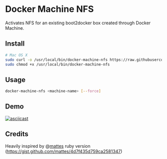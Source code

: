 # Docker Machine NFS

Activates NFS for an existing boot2docker box created through Docker Machine. 

## Install

```sh
# Mac OS X
sudo curl -o /usr/local/bin/docker-machine-nfs https://raw.githubusercontent.com/adlogix/docker-machine-nfs/master/docker-machine-nfs.sh && \
sudo chmod +x /usr/local/bin/docker-machine-nfs 
```

## Usage

```sh
docker-machine-nfs <machine-name> [--force]
```

## Demo

[![asciicast](https://asciinema.org/a/20224.png)](https://asciinema.org/a/20224)

## Credits

Heavily inspired by @[mattes](https://github.com/mattes) ruby version (https://gist.github.com/mattes/4d7f435d759ca2581347)
